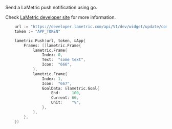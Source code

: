 Send a LaMetric push notification using go.

Check [LaMetric developer site](https://developer.lametric.com) for more information.

```go
	url := "https://developer.lametric.com/api/V1/dev/widget/update/com.lametric.APP_ID"
	token := "APP_TOKEN"

	lametric.Push(url, token, &App{
		Frames: []lametric.Frame{
			lametric.Frame{
				Index: 0,
				Text:  "some text",
				Icon:  "666",
			},
			lametric.Frame{
				Index: 1,
				Icon:  "667",
				GoalData: &lametric.Goal{
					End:     100,
					Current: 66,
					Unit:    "%",
				},
			},
		},
	})
```
